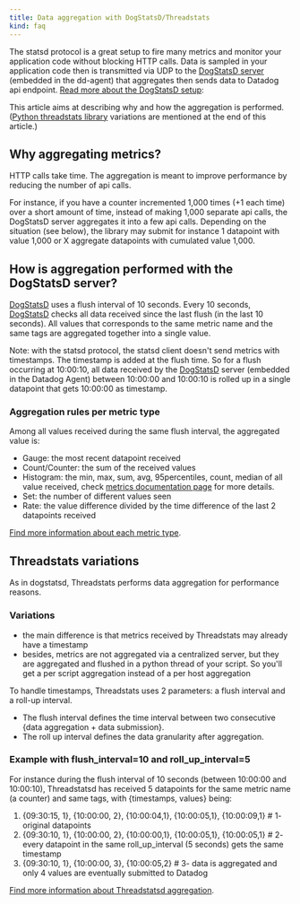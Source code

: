 ```yaml
---
title: Data aggregation with DogStatsD/Threadstats
kind: faq
---
```


The statsd protocol is a great setup to fire many metrics and monitor your application code without blocking HTTP calls. Data is sampled in your application code then is transmitted via UDP to the [DogStatsD server][1] (embedded in the dd-agent) that aggregates then sends data to Datadog api endpoint. [Read more about the DogStatsD setup][1]:

This article aims at describing why and how the aggregation is performed.
([Python threadstats library](/developers/faq/is-there-an-alternative-to-dogstatsd-and-the-api-to-submit-metrics-threadstats) variations are mentioned at the end of this article.)

## Why aggregating metrics?

HTTP calls take time. The aggregation is meant to improve performance by reducing the number of api calls.

For instance, if you have a counter incremented 1,000 times (+1 each time) over a short amount of time, instead of making 1,000 separate api calls, the DogStatsD server aggregates it into a few api calls. Depending on the situation (see below), the library may submit for instance 1 datapoint with value 1,000 or X aggregate datapoints with cumulated value 1,000.

## How is aggregation performed with the DogStatsD server?

[DogStatsD][1] uses a flush interval of 10 seconds. Every 10 seconds, [DogStatsD][1] checks all data received since the last flush (in the last 10 seconds). All values that corresponds to the same metric name and the same tags are aggregated together into a single value.

Note: with the statsd protocol, the statsd client doesn't send metrics with timestamps. The timestamp is added at the flush time. So for a flush occurring at 10:00:10, all data received by the [DogStatsD][1] server (embedded in the Datadog Agent) between 10:00:00 and 10:00:10 is rolled up in a single datapoint that gets 10:00:00 as timestamp.

### Aggregation rules per metric type

Among all values received during the same flush interval, the aggregated value is:

* Gauge: the most recent datapoint received
* Count/Counter: the sum of the received values
* Histogram: the min, max, sum, avg, 95percentiles, count, median of all value received, check [metrics documentation page][2] for more details.
* Set: the number of different values seen
* Rate: the value difference divided by the time difference of the last 2 datapoints received

[Find more information about each metric type][2].

## Threadstats variations

As in dogstatsd, Threadstats performs data aggregation for performance reasons.

### Variations

* the main difference is that metrics received by Threadstats may already have a timestamp
* besides, metrics are not aggregated via a centralized server, but they are aggregated and flushed in a python thread of your script. So you'll get a per script aggregation instead of a per host aggregation

To handle timestamps, Threadstats uses 2 parameters: a flush interval and a roll-up interval.

* The flush interval defines the time interval between two consecutive {data aggregation + data submission}.
* The roll up interval defines the data granularity after aggregation.

### Example with flush_interval=10 and roll_up_interval=5

For instance during the flush interval of 10 seconds (between 10:00:00 and 10:00:10), Threadstatsd has received 5 datapoints for the same metric name (a counter) and same tags, with {timestamps, values} being:

1. {09:30:15, 1}, {10:00:00, 2}, {10:00:04,1}, {10:00:05,1}, {10:00:09,1} # 1- original datapoints
2. {09:30:10, 1}, {10:00:00, 2}, {10:00:00,1}, {10:00:05,1}, {10:00:05,1} # 2- every datapoint in the same roll_up_interval (5 seconds) gets the same timestamp
3. {09:30:10, 1}, {10:00:00, 3}, {10:00:05,2} # 3- data is aggregated and only 4 values are eventually submitted to Datadog

[Find more information about Threadstatsd aggregation][3].

[1]: /developers/dogstatsd
[2]: /developers/metrics
[3]: https://github.com/DataDog/datadogpy/blob/master/datadog/threadstats/metrics.py
